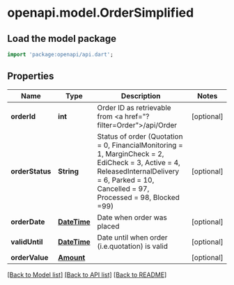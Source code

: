 # openapi.model.OrderSimplified

## Load the model package
```dart
import 'package:openapi/api.dart';
```

## Properties
Name | Type | Description | Notes
------------ | ------------- | ------------- | -------------
**orderId** | **int** | Order ID as retrievable from <a href=\"?filter=Order\">/api/Order</a> | [optional] 
**orderStatus** | **String** | Status of order (Quotation = 0, FinancialMonitoring = 1, MarginCheck = 2, EdiCheck = 3, Active = 4, ReleasedInternalDelivery = 6, Parked = 10, Cancelled = 97, Processed = 98, Blocked =99) | [optional] 
**orderDate** | [**DateTime**](DateTime.md) | Date when order was placed | [optional] 
**validUntil** | [**DateTime**](DateTime.md) | Date until when order (i.e.quotation) is valid | [optional] 
**orderValue** | [**Amount**](Amount.md) |  | [optional] 

[[Back to Model list]](../README.md#documentation-for-models) [[Back to API list]](../README.md#documentation-for-api-endpoints) [[Back to README]](../README.md)


